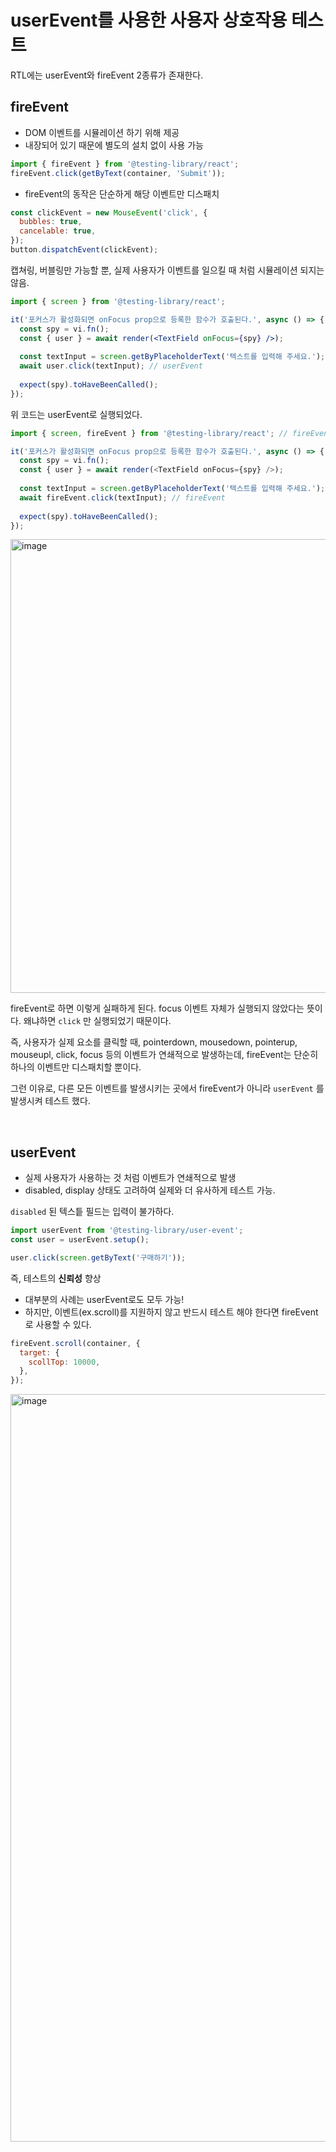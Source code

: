 # userEvent를 사용한 사용자 상호작용 테스트

RTL에는 userEvent와 fireEvent 2종류가 존재한다.

## fireEvent

- DOM 이벤트를 시뮬레이션 하기 위해 제공
- 내장되어 있기 때문에 별도의 설치 없이 사용 가능

```js
import { fireEvent } from '@testing-library/react';
fireEvent.click(getByText(container, 'Submit'));
```

- fireEvent의 동작은 단순하게 해당 이벤트만 디스패치

```js
const clickEvent = new MouseEvent('click', {
  bubbles: true,
  cancelable: true,
});
button.dispatchEvent(clickEvent);
```

캡쳐링, 버블링만 가능할 뿐, 실제 사용자가 이벤트를 일으킬 때 처럼 시뮬레이션 되지는 않음.

```jsx
import { screen } from '@testing-library/react';

it('포커스가 활성화되면 onFocus prop으로 등록한 함수가 호출된다.', async () => {
  const spy = vi.fn();
  const { user } = await render(<TextField onFocus={spy} />);
  
  const textInput = screen.getByPlaceholderText('텍스트를 입력해 주세요.');
  await user.click(textInput); // userEvent
  
  expect(spy).toHaveBeenCalled();
});
```

위 코드는 userEvent로 실행되었다.

```js
import { screen, fireEvent } from '@testing-library/react'; // fireEvent 추가

it('포커스가 활성화되면 onFocus prop으로 등록한 함수가 호출된다.', async () => {
  const spy = vi.fn();
  const { user } = await render(<TextField onFocus={spy} />);
  
  const textInput = screen.getByPlaceholderText('텍스트를 입력해 주세요.');
  await fireEvent.click(textInput); // fireEvent
  
  expect(spy).toHaveBeenCalled();
});
```

<img width="726" alt="image" src="https://github.com/pozafly/TIL/assets/59427983/b20308fc-75b4-4ca4-8fb5-fac6c7f11f2b">

fireEvent로 하면 이렇게 실패하게 된다. focus 이벤트 자체가 실행되지 않았다는 뜻이다. 왜냐하면 `click` 만 실행되었기 때문이다.

즉, 사용자가 실제 요소를 클릭할 때, pointerdown, mousedown, pointerup, mouseupl, click, focus 등의 이벤트가 연쇄적으로 발생하는데, fireEvent는 단순히 하나의 이벤트만 디스패치할 뿐이다.

그런 이유로, 다른 모든 이벤트를 발생시키는 곳에서 fireEvent가 아니라 `userEvent` 를 발생시켜 테스트 했다.

<br/>

## userEvent

- 실제 사용자가 사용하는 것 처럼 이벤트가 연쇄적으로 발생
- disabled, display 상태도 고려하여 실제와 더 유사하게 테스트 가능.

`disabled` 된 텍스틑 필드는 입력이 불가하다.

```js
import userEvent from '@testing-library/user-event';
const user = userEvent.setup();

user.click(screen.getByText('구매하기'));
```

즉, 테스트의 **신뢰성** 향상

- 대부분의 사례는 userEvent로도 모두 가능!
- 하지만, 이벤트(ex.scroll)를 지원하지 않고 반드시 테스트 해야 한다면 fireEvent로 사용할 수 있다.

```js
fireEvent.scroll(container, {
  target: {
    scollTop: 10000,
  },
});
```

<img width="1196" alt="image" src="https://github.com/pozafly/TIL/assets/59427983/702346f9-01f7-4c1d-b75f-9637e71e4d13">

